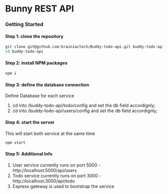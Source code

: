 # Bunny REST API


### Getting Started

#### Step 1: clone the repository

```bash
git clone git@github.com:brainiactech/Buddy-todo-api.git buddy-todo-api
cd buddy-todo-api
```

#### Step 2: install NPM packages

```bash
npm i
```

#### Step 3: define the database connection

Define Database for each service
  1. cd into /buddy-todo-api/todo/config and set the db field accordignly;
  2. cd into /buddy-todo-api/users/config and set the db field accordignly;


#### Step 4: start the server

This will start both service at the same time

```bash
npm start
```

#### Step 5: Additional Info

1. User service currently runs on port 5000 - http://localhost:5000/api/users
2. Todo service currently runs on port 3000 - http://localhost:3000/api/todo
3. Express gateway is used to bootstrap the service
